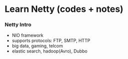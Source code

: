# Learn Netty (codes + notes)

### Netty Intro

- NIO framework
- supports protocols: FTP, SMTP, HTTP
- big data, gaming, telcom
- elastic search, hadoop(Avro), Dubbo



